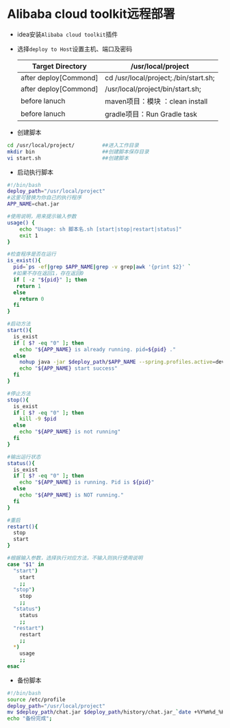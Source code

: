 # Alibaba cloud toolkit远程部署

* idea安装`Alibaba cloud toolkit`插件

* 选择`deploy to Host`设置主机、端口及密码

  | Target Directory      | /usr/local/project                    |
  | --------------------- | ------------------------------------- |
  | after deploy[Commond] | cd /usr/local/project;./bin/start.sh; |
  | after deploy[Commond] | /usr/local/project/bin/start.sh;      |
  | before lanuch         | maven项目：模块 ：clean install       |
  | before lanuch         | gradle项目：Run Gradle task           |

* 创建脚本

```bash
cd /usr/local/project/         ##进入工作目录
mkdir bin                      ##创建脚本保存目录
vi start.sh                    ##创建脚本
```

* 启动执行脚本

```bash
#!/bin/bash
deploy_path="/usr/local/project"
#这里可替换为你自己的执行程序
APP_NAME=chat.jar

#使用说明，用来提示输入参数
usage() {
    echo "Usage: sh 脚本名.sh [start|stop|restart|status]"
    exit 1
}

#检查程序是否在运行
is_exist(){
  pid=`ps -ef|grep $APP_NAME|grep -v grep|awk '{print $2}' `
  #如果不存在返回1，存在返回0
  if [ -z "${pid}" ]; then
   return 1
  else
    return 0
  fi
}

#启动方法
start(){
  is_exist
  if [ $? -eq "0" ]; then
    echo "${APP_NAME} is already running. pid=${pid} ."
  else
	nohup java -jar $deploy_path/$APP_NAME --spring.profiles.active=dev > $deploy_path/log/log.txt 2>&1 &
    echo "${APP_NAME} start success"
  fi
}

#停止方法
stop(){
  is_exist
  if [ $? -eq "0" ]; then
    kill -9 $pid
  else
    echo "${APP_NAME} is not running"
  fi
}

#输出运行状态
status(){
  is_exist
  if [ $? -eq "0" ]; then
    echo "${APP_NAME} is running. Pid is ${pid}"
  else
    echo "${APP_NAME} is NOT running."
  fi
}

#重启
restart(){
  stop
  start
}

#根据输入参数，选择执行对应方法，不输入则执行使用说明
case "$1" in
  "start")
    start
    ;;
  "stop")
    stop
    ;;
  "status")
    status
    ;;
  "restart")
    restart
    ;;
  *)
    usage
    ;;
esac
```

* 备份脚本

```bash
#!/bin/bash
source /etc/profile
deploy_path="/usr/local/project"
mv $deploy_path/chat.jar $deploy_path/history/chat.jar_`date +%Y%m%d_%H%M`.jar
echo "备份完成";
```

